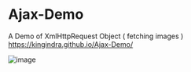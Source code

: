 # Ajax-Demo
A Demo of XmlHttpRequest Object ( fetching images )
https://kingindra.github.io/Ajax-Demo/

![image](https://github.com/KingIndra/Ajax-Demo/assets/81245566/48831096-90ea-4ca2-9544-afcefedef885)
